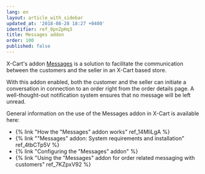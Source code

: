 ```yaml
---
lang: en
layout: article_with_sidebar
updated_at: '2018-08-28 18:27 +0400'
identifier: ref_0pnZpHq3
title: Messages addon
order: 100
published: false
---
```

X-Cart's addon [Messages](https://market.x-cart.com/addons/order-messages.html "Messages Module") is a solution to facilitate the communication between the customers and the seller in an X-Cart based store. 

With this addon enabled, both the customer and the seller can initiate a conversation in connection to an order right from the order details page. A well-thought-out notification system ensures that no message will be left unread.  

General information on the use of the Messages addon in X-Cart is available here:
   
   * {% link "How the "Messages" addon works" ref_14MliLgA %}
   * {% link ""Messages" addon: System requirements and installation" ref_4tbCTp5V %}
   * {% link "Configuring the "Messages" addon"  %}
   * {% link "Using the "Messages" addon for order related messaging with customers" ref_7KZpxV92 %}


